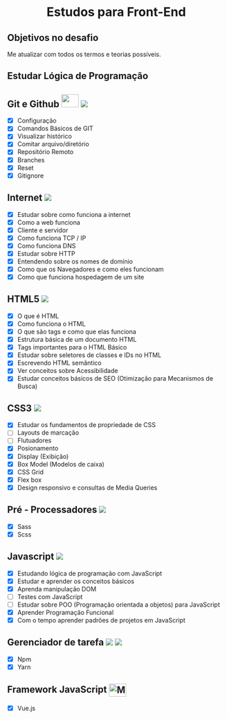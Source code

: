 <h1 align="center">
    Estudos para Front-End
</h1>

## Objetivos no desafio
Me atualizar com todos os termos e teorias possíveis.


## Estudar Lógica de Programação

## Git e Github <img  height="30" width="40" src="https://cdn.jsdelivr.net/gh/devicons/devicon/icons/git/git-original.svg"/> <img src="https://icon-icons.com/icons2/936/PNG/32/github-logo_icon-icons.com_73546.png"/>

- [x] Configuração
- [x] Comandos Básicos de GIT
- [x] Visualizar histórico
- [x] Comitar arquivo/diretório
- [x] Repositório Remoto
- [x] Branches
- [x] Reset
- [x] Gitignore

## Internet <img src="https://icon-icons.com/icons2/39/PNG/32/browser_internet_network_6248.png"/>
- [x] Estudar sobre como funciona a internet
- [x] Como a web funciona
- [x] Cliente e servidor
- [x] Como funciona TCP / IP
- [x] Como funciona DNS
- [x] Estudar sobre HTTP
- [x] Entendendo sobre os nomes de domínio
- [x] Como que os Navegadores e como eles funcionam
- [x] Como que funciona hospedagem de um site

## HTML5 <img src="https://icon-icons.com/icons2/2107/PNG/32/file_type_html_icon_130541.png"/>

- [x] O que é HTML 
- [x] Como funciona o HTML
- [x] O que são tags e como que elas funciona
- [x] Estrutura básica de um documento HTML
- [x] Tags importantes para o HTML Básico
- [x] Estudar sobre seletores de classes e IDs no HTML
- [x] Escrevendo HTML semântico
- [x] Ver conceitos sobre Acessibilidade
- [x] Estudar conceitos básicos de SEO (Otimização para Mecanismos de Busca)

## CSS3 <img src="https://icon-icons.com/icons2/2107/PNG/32/file_type_css_icon_130661.png"/>

- [x] Estudar os fundamentos de propriedade de CSS
- [ ] Layouts de marcação
- [ ] Flutuadores
- [x] Posionamento
- [x] Display (Exibição)
- [x] Box Model (Modelos de caixa)
- [x] CSS Grid
- [x] Flex box
- [x] Design responsivo e consultas de Media Queries

## Pré - Processadores <img src="https://icon-icons.com/icons2/2107/PNG/48/file_type_sass_icon_130182.png"/>

- [x] Sass
- [x] Scss

## Javascript <img src="https://icon-icons.com/icons2/2108/PNG/32/javascript_icon_130900.png" />

- [x] Estudando lógica de programação com JavaScript
- [x] Estudar e aprender os conceitos básicos
- [x] Aprenda manipulação DOM
- [ ] Testes com JavaScript
- [ ] Estudar sobre POO (Programação orientada a objetos) para JavaScript
- [x] Aprender Programação Funcional
- [x] Com o tempo aprender padrões de projetos em JavaScript

## Gerenciador de tarefa <img src="https://icon-icons.com/icons2/2107/PNG/32/file_type_npm_icon_130297.png"/> <img src="https://icon-icons.com/icons2/2415/PNG/32/yarn_original_logo_icon_146287.png"/>

- [x] Npm
- [x] Yarn

## Framework JavaScript <img align="center" alt="Marcos-Vue" height="30" width="40" src="https://cdn.jsdelivr.net/gh/devicons/devicon/icons/vuejs/vuejs-original.svg" /> 

- [x] Vue.js
